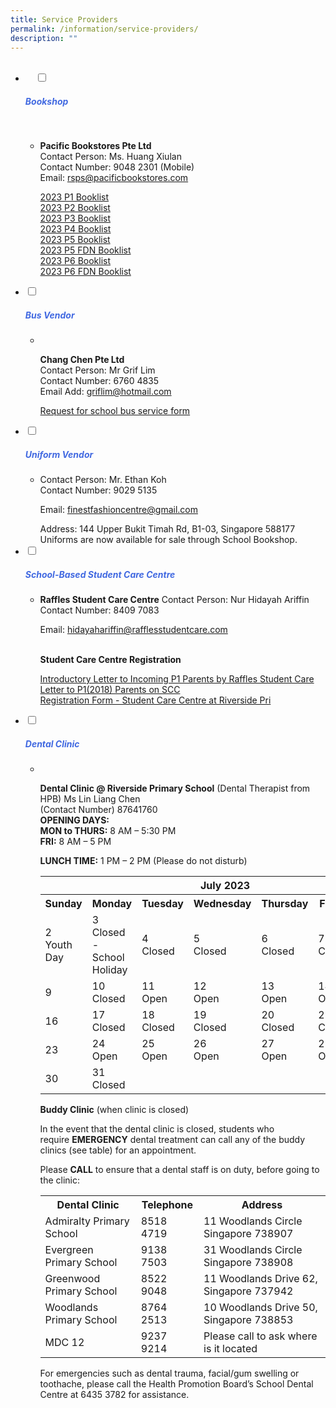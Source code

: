 ```yaml
---
title: Service Providers
permalink: /information/service-providers/
description: ""
---
```

<ul class="jekyllcodex_accordion">
&nbsp;&nbsp;<li>
&nbsp;&nbsp;&nbsp;&nbsp;<input type="checkbox" id="accordion1">
		<label for="accordion1"><h5 style="color:RoyalBlue">Bookshop</h5></label>
&nbsp;&nbsp;&nbsp;&nbsp;<div>
<ul>
	<li><b>Pacific Bookstores Pte Ltd</b><br>
Contact Person: Ms. Huang Xiulan<br>  
Contact Number: 9048 2301 (Mobile)<br>  
		Email: <a href="mailto:rsps@pacificbookstores.com">rsps@pacificbookstores.com</a><br>
<p>
<a href="/files/2023-p1-booklist.pdf" target="blank">2023 P1 Booklist</a><br>
<a href="/files/2023-p2-booklist.pdf" target="blank">2023 P2 Booklist</a><br>
<a href="/files/2023-p3-booklist.pdf" target="blank">2023 P3 Booklist</a><br>
<a href="/files/2023-p4-booklist.pdf" target="blank">2023 P4 Booklist</a><br>
<a href="/files/2023-p5-booklist.pdf" target="blank">2023 P5 Booklist</a><br>
<a href="/files/2023-p5fdn-booklist.pdf" target="blank">2023 P5 FDN Booklist</a><br>
<a href="/files/2023-p6-booklist.pdf" target="blank">2023 P6 Booklist</a><br>
<a href="/files/2023-p6fdn-booklist.pdf" target="blank">2023 P6 FDN Booklist</a></p>
</li></ul>
</div>
</li>
<li>
				<input type="checkbox" id="accordion2">
				<label for="accordion2"><h5 style="color:RoyalBlue">Bus Vendor</h5></label>
	<div>
		<ul>
			<li>&nbsp;
<p><strong>Chang Chen Pte Ltd</strong>
<br>Contact Person: Mr Grif Lim
<br>Contact Number: 6760 4835
<br>Email Add: <a href="mailto:griflim@hotmail.com">griflim@hotmail.com</a></p>
<p><a href="/files/Request_for_School_Bus_Services.pdf">Request for school bus service form</a></p></li>
			</ul>
		</div>
	</li>
		
<li>
				<input type="checkbox" id="accordion3">
				<label for="accordion3"><h5 style="color:RoyalBlue">Uniform Vendor</h5></label>
	<div>
		<ul>
			<li>Contact Person: Mr. Ethan Koh<br>  
Contact Number: 9029 5135<br>  
<p>Email: <a href="mailto:finestfashioncentre@gmail.com">finestfashioncentre@gmail.com</a></p>
Address: 144 Upper Bukit Timah Rd, B1-03, Singapore 588177<br>
Uniforms are now available for sale through School Bookshop.&nbsp;</li>
			</ul>
		</div>
	</li>
	
<li>
			<input type="checkbox" id="accordion4">
				<label for="accordion4"><h5 style="color:RoyalBlue">School-Based Student Care Centre</h5></label>
	<div>
		<ul>
			<li>
<b>Raffles Student Care Centre</b>  
Contact Person: Nur Hidayah Ariffin<br>  Contact Number: 8409 7083<br> 

<p>Email:&nbsp;<a href="mailto:hidayahariffin@rafflesstudentcare.com">hidayahariffin@rafflesstudentcare.com</a></p>
<br>
<b>Student Care Centre Registration</b>
<p><a href="/files/Introductory-Letter-to-Incoming-P1-Parents-Raffles-Student-Care.pdf">Introductory Letter to Incoming P1 Parents  by Raffles Student Care</a>
<br>
<a href="/files/Letter-to-P12018-Parents-on-SCC.pdf">Letter to P1(2018) Parents on SCC</a>
<br>
<a href="/files/Registration-Form-Student-Care-Centre-at-Riverside-Pri.pdf">Registration Form - Student Care Centre at Riverside Pri</a></p>
</li>
			</ul>
		</div>
	</li>
	
<li>
				<input type="checkbox" id="accordion5">
				<label for="accordion5"><h5 style="color:RoyalBlue">Dental Clinic</h5></label>
	<div>
		<ul>
			<li>&nbsp;
				<p><b>Dental Clinic @ Riverside Primary School</b>  
(Dental Therapist from HPB)&nbsp;Ms Lin Liang Chen<br>
(Contact Number) 87641760<br>
<b>OPENING DAYS:</b><br>	
<b>MON to THURS:</b>&nbsp;8 AM – 5:30 PM<br>
<b>FRI:</b>&nbsp;8 AM – 5 PM <br>
					
<b>LUNCH TIME:</b>&nbsp;1 PM – 2 PM (Please do not disturb)<br>
<table>
  <tbody><tr>
			<th style="text-align:center" colspan="7">July 2023</th></tr>
		<tr border="1'">
    <th border="1'">Sunday</th>
    <th>Monday</th>
    <th>Tuesday</th>
    <th>Wednesday</th>
    <th>Thursday</th>
    <th>Friday</th>
    <th>Saturday</th>
  </tr>
  <tr>
    <td>2<br>Youth Day</td>
    <td>3<br>Closed  - School Holiday</td>
    <td>4<br>Closed</td>
    <td>5<br>Closed</td>
    <td>6<br>Closed</td>
    <td>7<br>Closed</td>
    <td>8</td>
  </tr>

  <tr>
    <td>9</td>
    <td>10<br>Closed</td>
    <td>11<br>Open</td>
    <td>12<br>Open</td>
    <td>13<br>Open</td>
    <td>14<br>Open</td>
    <td>15</td>
  </tr>
  <tr>
    <td>16</td>    
		<td>17<br>Closed</td>
    <td>18<br>Closed</td>
    <td>19<br>Closed</td>
    <td>20<br>Closed</td>
    <td>21<br>Closed</td>
    <td>22</td>		
  </tr>
  <tr>
    <td>23</td>
    <td>24<br>Open</td>
    <td>25<br>Open</td>
    <td>26<br>Open</td>
    <td>27<br>Open</td>
    <td>28<br>Open</td>
    <td>29</td>
  </tr>
  <tr>
    <td>30</td>
    <td>31<br>Closed</td>	
  </tr>		
</tbody></table>
<b>Buddy Clinic</b>&nbsp;(when clinic is closed)<br>

In the event that the dental clinic is closed, students who require&nbsp;<b>EMERGENCY</b>&nbsp;dental treatment can call any of the buddy clinics (see table) for an appointment.

Please <b>CALL</b> to ensure that a dental staff is on duty, before going to the clinic:</p>
				  

<table>
  <tbody><tr>
    <th>Dental Clinic</th>
    <th>Telephone</th>
    <th>Address</th>
  </tr>
  <tr>
    <td>Admiralty Primary School</td>
    <td>8518 4719</td>
    <td>11 Woodlands Circle Singapore 738907</td>
  </tr>
  <tr>
    <td>Evergreen Primary School</td>	
   <td>9138 7503</td>	
   <td>31 Woodlands Circle Singapore 738908</td>
  </tr>
  
  <tr>
    <td>Greenwood Primary School</td>	
   <td>8522 9048</td>	
   <td>11 Woodlands Drive 62, Singapore 737942</td>
  </tr>
  <tr>
    <td>Woodlands Primary School</td>
    <td>8764 2513</td>
   <td>10 Woodlands Drive 50, Singapore 738853</td>
  </tr>
  <tr>
    <td>MDC 12</td>
    <td>9237 9214</td>
    <td>Please call to ask where is it located</td>
  </tr>
</tbody></table>

<p>For emergencies such as dental trauma, facial/gum swelling or toothache, please call the Health Promotion Board’s School Dental Centre at 6435 3782 for assistance.</p>
			</li>
			</ul>
		</div></li></ul>